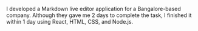 I developed a Markdown live editor application for a Bangalore-based company. Although they gave me 2 days to complete the task, I finished it within 1 day using React, HTML, CSS, and Node.js.
